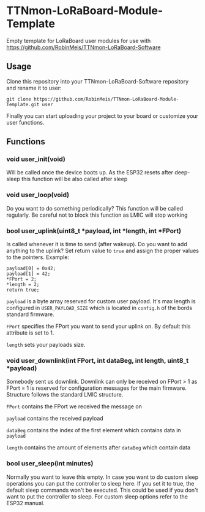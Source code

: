 # TTNmon-LoRaBoard-Module-Template
Empty template for LoRaBoard user modules for use with https://github.com/RobinMeis/TTNmon-LoRaBoard-Software

## Usage
Clone this repository into your TTNmon-LoRaBoard-Software repository and rename it to user:

`` git clone https://github.com/RobinMeis/TTNmon-LoRaBoard-Module-Template.git user ``

Finally you can start uploading your project to your board or customize your user functions.

## Functions

### void user_init(void)
Will be called once the device boots up. As the ESP32 resets after deep-sleep this function will be also called after sleep

### void user_loop(void)
Do you want to do something periodically? This function will be called regularly. Be careful not to block this function as LMIC will stop working

### bool user_uplink(uint8_t \*payload, int \*length, int \*FPort)
Is called whenever it is time to send (after wakeup). Do you want to add anything to the uplink? Set return value to `true` and assign the proper values to the pointers. Example:
```
payload[0] = 0x42;
payload[1] = 42;
*FPort = 2;
*length = 2;
return true;
````

`payload` is a byte array reserved for custom user payload. It's max length is configured in `USER_PAYLOAD_SIZE` which is located in `config.h` of the bords standard firmware.

`FPort` specifies the FPort you want to send your uplink on. By default this attribute is set to 1.

`length` sets your payloads size.

### void user_downlink(int FPort, int dataBeg, int length, uint8_t \*payload)
Somebody sent us downlink. Downlink can only be received on FPort > 1 as FPort = 1 is reserved for configuration messages for the main firmware. Structure follows the standard LMIC structure.

`FPort` contains the FPort we received the message on

`payload` contains the received payload

`dataBeg` contains the index of the first element which contains data in `payload`

`length` contains the amount of elements after `dataBeg` which contain data

### bool user_sleep(int minutes)
Normally you want to leave this empty. In case you want to do custom sleep operations you can put the controller to sleep here. If you set it to true, the default sleep commands won't be executed. This could be used if you don't want to put the controller to sleep. For custom sleep options refer to the ESP32 manual.
